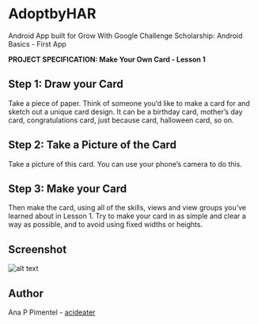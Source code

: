 # AdoptbyHAR
Android App built for Grow With Google Challenge Scholarship: Android Basics - First App

**PROJECT SPECIFICATION: Make Your Own Card - Lesson 1**

## Step 1: Draw your Card
Take a piece of paper. Think of someone you’d like to make a card for and sketch out a unique card design. 
It can be a birthday card, mother’s day card, congratulations card, just because card, halloween card, so on.

## Step 2: Take a Picture of the Card
Take a picture of this card. You can use your phone’s camera to do this.

## Step 3: Make your Card
Then make the card, using all of the skills, views and view groups you’ve learned about in Lesson 1. 
Try to make your card in as simple and clear a way as possible, and to avoid using fixed widths or heights.

## Screenshot
![alt text](https://discourse-cdn-sjc3.com/udacity/uploads/default/optimized/4X/5/b/b/5bb83fd546eed63662444ddfaff23d5ceb3a1d08_1_281x500.jpg)

## Author

Ana P Pimentel - [acideater](https://github.com/acideater)
